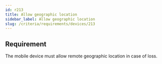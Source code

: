 ```yaml
---
id: r213
title: Allow geographic location
sidebar_label: Allow geographic location
slug: /criteria/requirements/devices/213
---
```


## Requirement

The mobile device must allow
remote geographic location
in case of loss.

